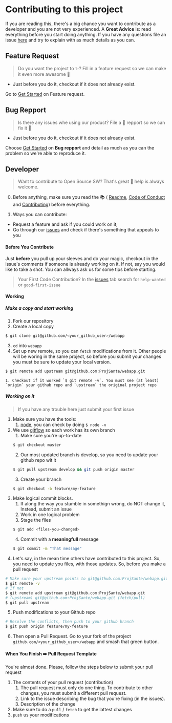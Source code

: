 # Contributing to this project

If you are reading this, there's a big chance you want to contribute as a developer and you are not very experienced. A **Great Advice** is: read everything before you start doing anything. If you have any questions file an issue [here](https://github.com/ProjSante/webapp/issues/new?assignees=&labels=&template=bug_report.md&title=%5B+%3Abug%3A+%5D+-+) and try to explain with as much details as you can.

## Feature Request

> Do you want the project to :sparkles:? Fill in a feature request so we can make it even more awesome :rocket:

* Just before you do it, checkout if it does not already exist.

Go to [Get Started](https://github.com/ProjSante/webapp/issues/new/choose) on Feature request.


## Bug Repport

> Is there any issues whe using our product? File a :bug: repport so we can fix it :clap:

* Just before you do it, checkout if it does not already exist.

Choose [Get Started](https://github.com/ProjSante/webapp/issues/new/choose) on **Bug repport** and detail as much as you can the problem so we're able to reproduce it.


## Developer
> Want to contribute to Open Source SW? That's great :raised_hands: help is always welcome.

0. Before anything, make sure you read the :books: (
[Readme](https://github.com/ProjSante/webapp),
[Code of Conduct](https://github.com/ProjSante/webapp/blob/develop/CODE_OF_CONDUCT.md) and
[Contributing]()) before everything.

1. Ways you can contribute:
- Request a feature and ask if you could work on it;
- Go through our [issues](https://github.com/ProjSante/webapp/issues) and check if there's something that appeals to you

#### Before You Contribute

Just **before** you pull up your sleeves and do your magic, checkout in the issue's comments if someone is already working on it. If not, say you would like to take a shot. You can allways ask us for some tips before starting.

> Your First Code Contribution? In the [issues](https://github.com/ProjSante/webapp/issues) tab search for `help-wanted` or `good-first-issue`

#### Working

##### Make a copy and start working

1. Fork our repository
2. Create a local copy
```sh
$ git clone git@github.com/<your_github_user>/webapp
```
3. `cd` into `webapp`
4. Set up new remote, so you can `fetch` modifications from it. Other people will be woring in the same project, so before you submit your changes you must be sure to update your local version.
```sh
$ git remote add upstream git@github.com:ProjSante/webapp.git
```
	1. Checkout if it worked `$ git remote -v`. You must see (at least) `origin` your github repo and `upstream` the original project repo

##### Working on it
> If you have any trouble here just submit your first issue

1. Make sure you have the tools:
	1. [node](https://nodejs.org/en/download/), you can check by doing `$ node -v`
2. We use [gitflow](https://nvie.com/posts/a-successful-git-branching-model/) so each work has its own branch
	1. Make sure you're up-to-date
	```sh
	$ git checkout master
	```
	2. Our most updated branch is develop, so you need to update your github repo wit it
	```sh
	$ git pull upstream develop && git push origin master
	```
	3. Create your branch
	```sh
	$ git checkout -b feature/my-feature
	```
3. Make logical commit blocks.
	1. If along the way you stumble in somethign wrong, do NOT change it, Instead, submit an issue
	2. Work in one logical problem
	3. Stage the files
	```sh
	$ git add <files-you-changed>
	```
	4. Commit with a **meaningfull** message
	```sh
	$ git commit -m "That message"
	```
4. Let's say, in the mean time others have contributed to this project. So, you need to update you files, with those updates. So, before you make a pull request
```sh
# Make sure your upstream points to git@github.com:ProjSante/webapp.git
$ git remote -v
# If not
$ git remote add upstream git@github.com:ProjSante/webapp.git
# (upstream) git@github.com:ProjSante/webapp.git (fetch/pull)
$ git pull upstream
```
5. Push modifications to your Github repo
```sh
# Resolve the conflicts, then push to your github branch
$ git push origin feature/my-feature
```
6. Then open a Pull Request. Go to your fork of the project `github.com/<your_github_user>/webapp` and smash that green button.

#### When You Finish :arrow_right: Pull Request Template

You're almost done. Please, follow the steps below to submit your pull request

1. The contents of your pull request (contribution)
	1. The pull request must only do one thing. To contribute to other changes, you must submit a different pull request.
	2. Link to the issue describing the bug that you're fixing (in the issues).
	3. Description of the change
2. Make sure to do a `pull` / `fetch` to get the lattest changes
3. `push` us your modifications



